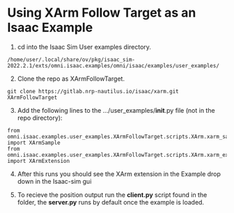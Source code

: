 # Using XArm Follow Target as an Isaac Example
1. cd into the Isaac Sim User examples directory.
```
/home/user/.local/share/ov/pkg/isaac_sim-2022.2.1/exts/omni.isaac.examples/omni/isaac/examples/user_examples/
```

2. Clone the repo as XArmFollowTarget.
```
git clone https://gitlab.nrp-nautilus.io/isaac/xarm.git XArmFollowTarget
```

3. Add the following lines to the .../user_examples/__init__.py file (not in the repo directory):
```
from omni.isaac.examples.user_examples.XArmFollowTarget.scripts.XArm.xarm_sample import XArmSample
from omni.isaac.examples.user_examples.XArmFollowTarget.scripts.XArm.xarm_extension import XArmExtension
```

4.  After this runs you should see the XArm extension in the Example drop down in the Isaac-sim gui

5. To recieve the position output run the **client.py** script found in the folder, the **server.py** runs by default once the example is loaded. 
